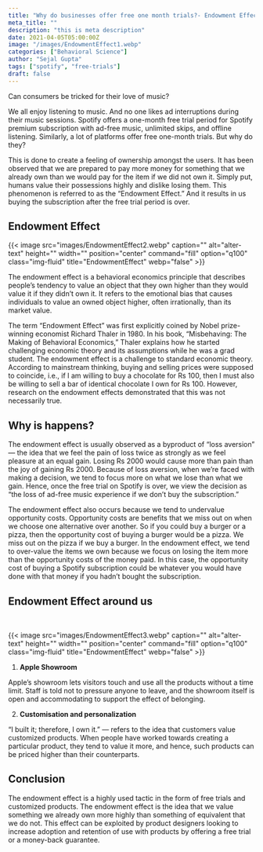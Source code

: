 ```yaml
---
title: "Why do businesses offer free one month trials?- Endowment Effect"
meta_title: ""
description: "this is meta description"
date: 2021-04-05T05:00:00Z
image: "/images/EndowmentEffect1.webp"
categories: ["Behavioral Science"]
author: "Sejal Gupta"
tags: ["spotify", "free-trials"]
draft: false
---
```


Can consumers be tricked for their love of music?

We all enjoy listening to music. And no one likes ad interruptions during their music sessions. Spotify offers a one-month free trial period for Spotify premium subscription with ad-free music, unlimited skips, and offline listening. Similarly, a lot of platforms offer free one-month trials. But why do they?

This is done to create a feeling of ownership amongst the users. It has been observed that we are prepared to pay more money for something that we already own than we would pay for the item if we did not own it. Simply put, humans value their possessions highly and dislike losing them. This phenomenon is referred to as the “Endowment Effect.” And it results in us buying the subscription after the free trial period is over.

## Endowment Effect


{{< image src="images/EndowmentEffect2.webp" caption="" alt="alter-text" height="" width="" position="center" command="fill" option="q100" class="img-fluid" title="EndowmentEffect"  webp="false" >}}

The endowment effect is a behavioral economics principle that describes people’s tendency to value an object that they own higher than they would value it if they didn’t own it. It refers to the emotional bias that causes individuals to value an owned object higher, often irrationally, than its market value.

The term “Endowment Effect” was first explicitly coined by Nobel prize-winning economist Richard Thaler in 1980. In his book, “Misbehaving: The Making of Behavioral Economics,” Thaler explains how he started challenging economic theory and its assumptions while he was a grad student. The endowment effect is a challenge to standard economic theory. According to mainstream thinking, buying and selling prices were supposed to coincide, i.e., if I am willing to buy a chocolate for Rs 100, then I must also be willing to sell a bar of identical chocolate I own for Rs 100. However, research on the endowment effects demonstrated that this was not necessarily true.

## Why is happens?

The endowment effect is usually observed as a byproduct of “loss aversion” — the idea that we feel the pain of loss twice as strongly as we feel pleasure at an equal gain. Losing Rs 2000 would cause more than pain than the joy of gaining Rs 2000. Because of loss aversion, when we’re faced with making a decision, we tend to focus more on what we lose than what we gain. Hence, once the free trial on Spotify is over, we view the decision as “the loss of ad-free music experience if we don’t buy the subscription.”

The endowment effect also occurs because we tend to undervalue opportunity costs. Opportunity costs are benefits that we miss out on when we choose one alternative over another. So if you could buy a burger or a pizza, then the opportunity cost of buying a burger would be a pizza. We miss out on the pizza if we buy a burger. In the endowment effect, we tend to over-value the items we own because we focus on losing the item more than the opportunity costs of the money paid. In this case, the opportunity cost of buying a Spotify subscription could be whatever you would have done with that money if you hadn’t bought the subscription.

## Endowment Effect around us 
<br/>

{{< image src="images/EndowmentEffect3.webp" caption="" alt="alter-text" height="" width="" position="center" command="fill" option="q100" class="img-fluid" title="EndowmentEffect"  webp="false" >}}

1. **Apple Showroom** 

Apple’s showroom lets visitors touch and use all the products without a time limit. Staff is told not to pressure anyone to leave, and the showroom itself is open and accommodating to support the effect of belonging.

2. **Customisation and personalization**

“I built it; therefore, I own it.” — refers to the idea that customers value customized products. When people have worked towards creating a particular product, they tend to value it more, and hence, such products can be priced higher than their counterparts.

## Conclusion

The endowment effect is a highly used tactic in the form of free trials and customized products. The endowment effect is the idea that we value something we already own more highly than something of equivalent that we do not. This effect can be exploited by product designers looking to increase adoption and retention of use with products by offering a free trial or a money-back guarantee.